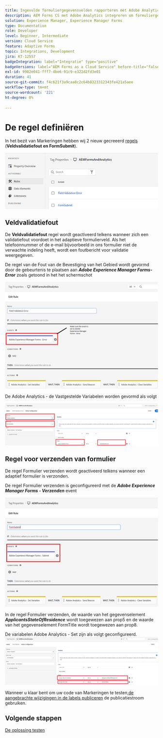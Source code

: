 ```yaml
---
title: Ingevulde formuliergegevensvelden rapporteren met Adobe Analytics
description: AEM Forms CS met Adobe Analytics integreren om formuliergegevensvelden te rapporteren
solution: Experience Manager, Experience Manager Forms
type: Documentation
role: Developer
level: Beginner, Intermediate
version: Cloud Service
feature: Adaptive Forms
topic: Integrations, Development
jira: KT-12557
badgeIntegration: label="Integratie" type="positive"
badgeVersions: label="AEM Forms as a Cloud Service" before-title="false"
exl-id: 9982e041-fff7-4be6-91c9-e322d2fd3e01
duration: 41
source-git-commit: f4c621f3a9caa8c2c64b8323312343fe421a5aee
workflow-type: tm+mt
source-wordcount: '221'
ht-degree: 0%

---
```


# De regel definiëren

In het bezit van Markeringen hebben wij 2 nieuw gecreeerd [regels](https://experienceleague.adobe.com/docs/platform-learn/implement-in-websites/configure-tags/add-data-elements-rules.html) (**Veldvalidatiefout en FormSubmit**).

![adaptieve vorm](assets/rules.png)


## Veldvalidatiefout

De **Veldvalidatiefout** regel wordt geactiveerd telkens wanneer zich een validatiefout voordoet in het adaptieve formulierveld. Als het telefoonnummer of de e-mail bijvoorbeeld in ons formulier niet de verwachte indeling heeft, wordt een foutbericht voor validatie weergegeven.

De regel van de Fout van de Bevestiging van het Gebied wordt gevormd door de gebeurtenis te plaatsen aan _**Adobe Experience Manager Forms-Error**_ zoals getoond in het het schermschot



![ingezetene van de verzoekende staat](assets/field_validation_error_rule.png)

De Adobe Analytics - de Vastgestelde Variabelen worden gevormd als volgt

![handeling instellen](assets/field_validation_action_rule.png)

## Regel voor verzenden van formulier

De regel Formulier verzenden wordt geactiveerd telkens wanneer een adaptief formulier is verzonden.

De regel Formulier verzenden is geconfigureerd met de _**Adobe Experience Manager Forms - Verzenden**_ event

![form-submit-rule](assets/form-submit-rule.png)

In de regel Formulier verzenden, de waarde van het gegevenselement _**ApplicantsStateOfResidence**_ wordt toegewezen aan prop5 en de waarde van het gegevenselement FormTitle wordt toegewezen aan prop8.

De variabelen Adobe Analytics - Set zijn als volgt geconfigureerd.
![form-submit-rule-set-variables](assets/form-submit-set-variable.png)

Wanneer u klaar bent om uw code van Markeringen te testen,[de aangebrachte wijzigingen in de labels publiceren](https://experienceleague.adobe.com/docs/experience-platform/tags/publish/publishing-flow.html) de publicatiestroom gebruiken.

## Volgende stappen

[De oplossing testen](./test.md)